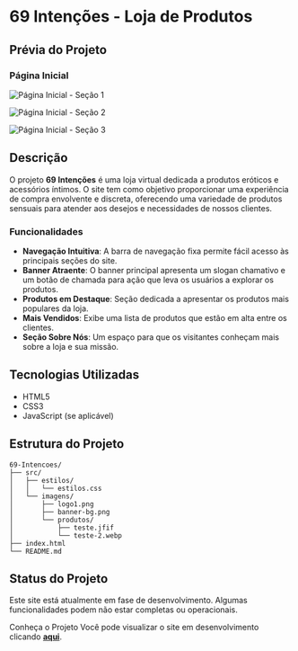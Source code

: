 # 69 Intenções - Loja de Produtos
## Prévia do Projeto

### Página Inicial

![Página Inicial - Seção 1](https://github.com/user-attachments/assets/25517b73-5d44-4cb6-ac88-5003c303ea82)

![Página Inicial - Seção 2](https://github.com/user-attachments/assets/005aaba6-f8f7-4723-b021-481c39a47ff3)

![Página Inicial - Seção 3](https://github.com/user-attachments/assets/da6f66a5-c613-45f6-ad51-a0b885df01dd)
## Descrição

O projeto **69 Intenções** é uma loja virtual dedicada a produtos eróticos e acessórios íntimos. O site tem como objetivo proporcionar uma experiência de compra envolvente e discreta, oferecendo uma variedade de produtos sensuais para atender aos desejos e necessidades de nossos clientes.

### Funcionalidades

- **Navegação Intuitiva**: A barra de navegação fixa permite fácil acesso às principais seções do site.
- **Banner Atraente**: O banner principal apresenta um slogan chamativo e um botão de chamada para ação que leva os usuários a explorar os produtos.
- **Produtos em Destaque**: Seção dedicada a apresentar os produtos mais populares da loja.
- **Mais Vendidos**: Exibe uma lista de produtos que estão em alta entre os clientes.
- **Seção Sobre Nós**: Um espaço para que os visitantes conheçam mais sobre a loja e sua missão.

## Tecnologias Utilizadas

- HTML5
- CSS3
- JavaScript (se aplicável)

## Estrutura do Projeto

```plaintext
69-Intencoes/
├── src/
│   ├── estilos/
│   │   └── estilos.css
│   └── imagens/
│       ├── logo1.png
│       ├── banner-bg.png
│       └── produtos/
│           ├── teste.jfif
│           └── teste-2.webp
├── index.html
└── README.md
 ````
## Status do Projeto
Este site está atualmente em fase de desenvolvimento. Algumas funcionalidades podem não estar completas ou operacionais.

Conheça o Projeto
Você pode visualizar o site em desenvolvimento clicando [**aqui**](https://charles-1337.github.io/69intencoes/).



